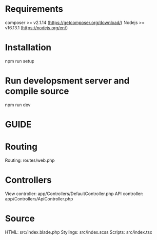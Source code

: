# Requirements
composer >= v2.1.14 (https://getcomposer.org/download/)
Nodejs >= v16.13.1 (https://nodejs.org/en/)
# Installation
npm run setup
# Run developsment server and compile source
npm run dev

# GUIDE
# Routing
Routing: routes/web.php
# Controllers
View controller: app/Controllers/DefaultController.php
API controller: app/Controllers/ApiController.php
# Source
HTML: src/index.blade.php
Stylings: src/index.scss
Scripts: src/index.tsx